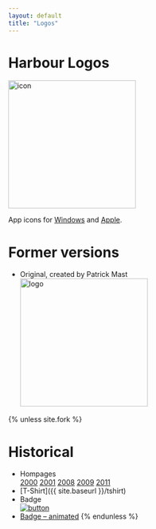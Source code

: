 ```yaml
---
layout: default
title: "Logos"
---
```

# Harbour Logos

<a href="https://harbour.github.io/art/harbour-logo-2011.zip"><img src="{{ site.baseurl }}/images/harbour-noborder.svg" alt="icon" height="256"></a>

App icons for
[Windows](https://raw.githubusercontent.com/harbour/core/master/package/harb_win.ico) and
[Apple](https://raw.githubusercontent.com/harbour/core/master/package/harb_osx.icns).<br>

# Former versions

* Original, created by Patrick Mast<br>
  <a href="https://harbour.github.io/art/harbour-logo-2001.zip"><img src="{{ site.baseurl }}/images/harbour-full.svg" alt="logo" height="256"></a>

{% unless site.fork %}
# Historical

* Hompages<br>
  [2000](https://web.archive.org/web/20000309023122/http://www.hagbard.demon.co.uk/harbour/harbour.html)
  [2001](https://web.archive.org/web/20010206043812/http://www.harbour-project.org/)
  [2008](https://web.archive.org/web/20081011053452/http://www.harbour-project.org/)
  [2009](https://web.archive.org/web/20090321144714/http://www.harbour-project.org/)
  [2011](https://web.archive.org/web/20110723030605/http://www.harbour-project.org/)
* [T-Shirt]({{ site.baseurl }}/tshirt)
* Badge<br>
  [![button](https://harbour.github.io/art/harbour-button.png)](https://harbour.github.io/art/harbour-button.png)
* [Badge – animated](https://harbour.github.io/art/harbour-animgif.zip)
{% endunless %}

